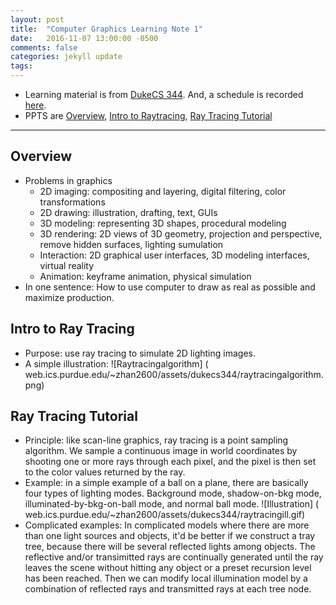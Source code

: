 ```yaml
---
layout: post
title:  "Computer Graphics Learning Note 1"
date:   2016-11-07 13:00:00 -0500
comments: false
categories: jekyll update
tags: 
---
```


- Learning material is from [DukeCS 344](https://www.cs.duke.edu/courses/compsci344/spring15/). And, a schedule is recorded [here](../../../2016/11/07/Starting-to-learn-computer-graphics.html).
- PPTS are [Overview](https://web.ics.purdue.edu/~zhan2600/assets/dukecs344/01intro.pdf), [Intro to Raytracing](https://www.cs.duke.edu/courses/compsci344/spring15/classwork/02_raytracing/), [Ray Tracing Tutorial](http://www.siggraph.org/education/materials/HyperGraph/raytrace/rtrace0.htm)

---

## Overview
- Problems in graphics
     - 2D imaging: compositing and layering, digital filtering, color transformations
     - 2D drawing: illustration, drafting, text, GUIs
     - 3D modeling: representing 3D shapes, procedural modeling
     - 3D rendering: 2D views of 3D geometry, projection and perspective, remove hidden surfaces, lighting sumulation
     - Interaction: 2D graphical user interfaces, 3D modeling interfaces, virtual reality
     - Animation: keyframe animation, physical simulation
- In one sentence: How to use computer to draw as real as possible and maximize production.

## Intro to Ray Tracing
- Purpose: use ray tracing to simulate 2D lighting images.
- A simple illustration: ![Raytracingalgorithm] ( web.ics.purdue.edu/~zhan2600/assets/dukecs344/raytracingalgorithm.png)

## Ray Tracing Tutorial
- Principle: like scan-line graphics, ray tracing is a point sampling algorithm. We sample a continuous image in world coordinates by shooting one or more rays through each pixel, and the pixel is then set to the color values returned by the ray.
- Example: in a simple example of a ball on a plane, there are basically four types of lighting modes. Background mode, shadow-on-bkg mode, illuminated-by-bkg-on-ball mode, and normal ball mode. ![Illustration] ( web.ics.purdue.edu/~zhan2600/assets/dukecs344/raytracingill.gif)
- Complicated examples: In complicated models where there are more than one light sources and objects, it'd be better if we construct a tray tree, because there will be several reflected lights among objects. The reflective and/or transimitted rays are continually generated until the ray leaves the scene without hitting any object or a preset recursion level has been reached. Then we can modify local illumination model by a combination of reflected rays and transmitted rays at each tree node.
